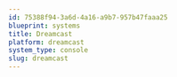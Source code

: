 ```yaml
---
id: 75388f94-3a6d-4a16-a9b7-957b47faaa25
blueprint: systems
title: Dreamcast
platform: dreamcast
system_type: console
slug: dreamcast
---
```

